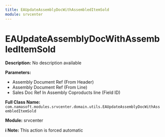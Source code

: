 ```yaml
---
title: EAUpdateAssemblyDocWithAssembledItemSold
module: srvcenter
---
```


# EAUpdateAssemblyDocWithAssembledItemSold

**Description:** No description available

**Parameters:**
- Assembly Document Ref (From Header)
- Assembly Document Ref (From Line)
- Sales Doc Ref In Assembly Coproducts line (Field ID)

**Full Class Name:** `com.namasoft.modules.srvcenter.domain.utils.EAUpdateAssemblyDocWithAssembledItemSold`

**Module:** srvcenter

**ℹ️ Note:** This action is forced automatic

